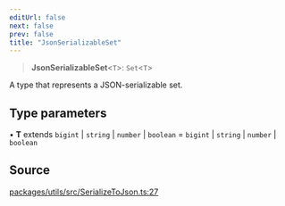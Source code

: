 ```yaml
---
editUrl: false
next: false
prev: false
title: "JsonSerializableSet"
---
```


> **JsonSerializableSet**\<`T`\>: `Set`\<`T`\>

A type that represents a JSON-serializable set.

## Type parameters

• **T** extends `bigint` \| `string` \| `number` \| `boolean` = `bigint` \| `string` \| `number` \| `boolean`

## Source

[packages/utils/src/SerializeToJson.ts:27](https://github.com/evmts/tevm-monorepo/blob/main/packages/utils/src/SerializeToJson.ts#L27)
